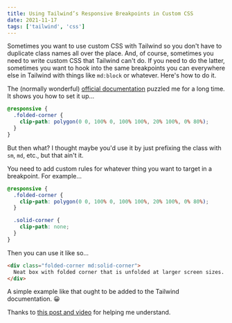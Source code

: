```yaml
---
title: Using Tailwind’s Responsive Breakpoints in Custom CSS
date: 2021-11-17
tags: ['tailwind', 'css']
---
```


Sometimes you want to use custom CSS with Tailwind so you don't have to duplicate class names all over the place. And, of course, sometimes you need to write custom CSS that Tailwind can't do. If you need to do the latter, sometimes you want to hook into the same breakpoints you can everywhere else in Tailwind with things like `md:block` or whatever. Here's how to do it.

The (normally wonderful) [official documentation](https://tailwindcss.com/docs/functions-and-directives#responsive) puzzled me for a long time. It shows you how to set it up…

```css
@responsive {
  .folded-corner {
    clip-path: polygon(0 0, 100% 0, 100% 100%, 20% 100%, 0% 80%);
  }
}
```

But then what? I thought maybe you'd use it by just prefixing the class with `sm`, `md`, etc., but that ain't it.

You need to add custom rules for whatever thing you want to target in a breakpoint. For example…

```css
@responsive {
  .folded-corner {
    clip-path: polygon(0 0, 100% 0, 100% 100%, 20% 100%, 0% 80%);
  }

  .solid-corner {
    clip-path: none;
  }
}
```

Then you can use it like so…

```html
<div class="folded-corner md:solid-corner">
  Neat box with folded corner that is unfolded at larger screen sizes.
</div>
```

A simple example like that ought to be added to the Tailwind documentation. 😀

Thanks to [this post and video](https://web-crunch.com/posts/how-to-extend-tailwind-css) for helping me understand.
